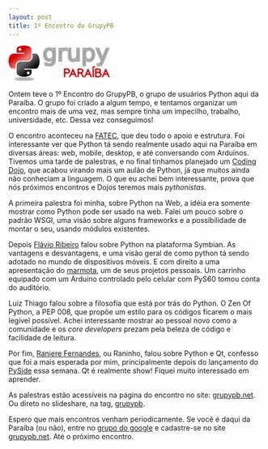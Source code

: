 ```yaml
---
layout: post
title: 1º Encontro do GrupyPB
---
```


![GrupyPB](/assets/uploads/grupypb.png)

Ontem teve o 1º Encontro do GrupyPB, o grupo de usuários Python aqui da Paraíba. O grupo foi criado a algum tempo, e tentamos organizar um encontro mais de uma vez, mas sempre tinha um impecilho, trabalho, universidade, etc. Dessa vez conseguimos!

O encontro aconteceu na <a href="http://fatecjp.com.br/">FATEC</a>, que deu todo o apoio e estrutura. Foi interessante ver que Python tá sendo realmente usado aqui na Paraíba em diversas áreas: web, mobile, desktop, e até conversando com Arduínos. Tivemos uma tarde de palestras, e no final tinhamos planejado um <a href="http://codingdojo.org/">Coding Dojo</a>, que acabou virando mais um aulão de Python, já que muitos ainda não conheciam a linguagem. O que eu achei bem interessante, prova que nós próximos encontros e Dojos teremos mais _pythonistas_.

A primeira palestra foi minha, sobre Python na Web, a idéia era somente mostrar como Python pode ser usado na web. Falei um pouco sobre o padrão WSGI, uma visão sobre alguns frameworks e a possibilidade de montar o seu, usando módulos existentes. 

Depois <a href="http://www.flavioribeiro.com/">Flávio Ribeiro</a> falou sobre Python na plataforma Symbian. As vantagens e desvantagens, e uma visão geral de como python tá sendo adotado no mundo de dispositivos móveis. E com direito a uma apresentação do <a href="http://www.flavioribeiro.com/marmota">marmota</a>, um de seus projetos pessoais. Um carrinho equipado com um Arduíno controlado pelo celular com PyS60 tomou conta do auditório.

Luiz Thiago falou sobre a filosofia que está por trás do Python. O Zen Of Python, a PEP 008, que propõe um estilo para os códigos ficarem o mais legível possível. Achei interessante mostrar ao pessoal novo como a comunidade e os _core developers_ prezam pela beleza de código e facilidade de leitura.

Por fim, <a href="http://www.raninho.com.br/">Raniere Fernandes</a>, ou Raninho, falou sobre Python e Qt, confesso que foi a mais esperada por mim, principalmente depois do lançamento do <a href="http://www.pyside.org/">PySide</a> essa semana. Qt é realmente show! Fiquei muito interessado em aprender. 

As palestras estão acessíveis na página do encontro no site: <a href="http://grupypb.net/meetings/1/">grupypb.net</a>. Ou direto no slideshare, na tag, <a href="http://www.slideshare.net/tag/grupypb">grupypb</a>.

Espero que mais encontros venham periodicamente. Se você é daqui da Paraíba (ou não), entre no <a href="http://groups.google.com/group/grupy-pb">grupo do google</a> e cadastre-se no site <a href="http://grupypb.net">grupypb.net</a>. Até o próximo encontro.

